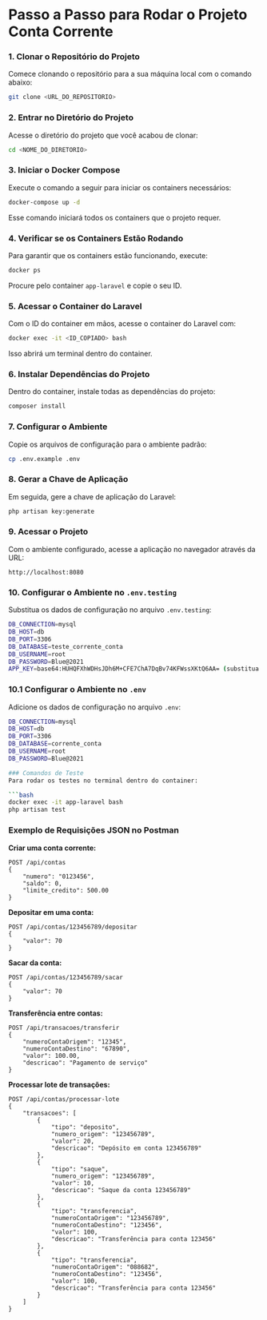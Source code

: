 
# Passo a Passo para Rodar o Projeto Conta Corrente

### 1. Clonar o Repositório do Projeto
Comece clonando o repositório para a sua máquina local com o comando abaixo:

```bash
git clone <URL_DO_REPOSITORIO>
```
### 2. Entrar no Diretório do Projeto
Acesse o diretório do projeto que você acabou de clonar:

```bash
cd <NOME_DO_DIRETORIO>
```
### 3. Iniciar o Docker Compose
Execute o comando a seguir para iniciar os containers necessários:

```bash
docker-compose up -d
```
Esse comando iniciará todos os containers que o projeto requer.
### 4. Verificar se os Containers Estão Rodando
Para garantir que os containers estão funcionando, execute:

```bash
docker ps
```
Procure pelo container `app-laravel` e copie o seu ID.
### 5. Acessar o Container do Laravel
Com o ID do container em mãos, acesse o container do Laravel com:

```bash
docker exec -it <ID_COPIADO> bash
```
Isso abrirá um terminal dentro do container.
### 6. Instalar Dependências do Projeto
Dentro do container, instale todas as dependências do projeto:

```bash
composer install
```
### 7. Configurar o Ambiente
Copie os arquivos de configuração para o ambiente padrão:

```bash
cp .env.example .env
```
### 8. Gerar a Chave de Aplicação
Em seguida, gere a chave de aplicação do Laravel:

```bash
php artisan key:generate
```
### 9. Acessar o Projeto
Com o ambiente configurado, acesse a aplicação no navegador através da URL:

```
http://localhost:8080
```
### 10. Configurar o Ambiente no `.env.testing`
Substitua os dados de configuração no arquivo  `.env.testing`:

```bash
DB_CONNECTION=mysql
DB_HOST=db
DB_PORT=3306
DB_DATABASE=teste_corrente_conta
DB_USERNAME=root
DB_PASSWORD=Blue@2021
APP_KEY=base64:HUHQFXhWDHsJDh6M+CFE7ChA7DqBv74KFWssXKtQ6AA= (substitua pela chave gerada)
```
### 10.1 Configurar o Ambiente no `.env`
Adicione os dados de configuração no arquivo `.env`:

```bash
DB_CONNECTION=mysql
DB_HOST=db
DB_PORT=3306
DB_DATABASE=corrente_conta
DB_USERNAME=root
DB_PASSWORD=Blue@2021

### Comandos de Teste
Para rodar os testes no terminal dentro do container:

```bash
docker exec -it app-laravel bash
php artisan test
```

### Exemplo de Requisições JSON no Postman
**Criar uma conta corrente:**

```
POST /api/contas
{
    "numero": "0123456",
    "saldo": 0,
    "limite_credito": 500.00
}
```

**Depositar em uma conta:**

```
POST /api/contas/123456789/depositar
{
    "valor": 70
}
```

**Sacar da conta:**

```
POST /api/contas/123456789/sacar
{
    "valor": 70
}
```

**Transferência entre contas:**

```
POST /api/transacoes/transferir
{
    "numeroContaOrigem": "12345",
    "numeroContaDestino": "67890",
    "valor": 100.00,
    "descricao": "Pagamento de serviço"
}
```

**Processar lote de transações:**

```
POST /api/contas/processar-lote
{
    "transacoes": [
        {
            "tipo": "deposito",
            "numero_origem": "123456789",
            "valor": 20,
            "descricao": "Depósito em conta 123456789"
        },
        {
            "tipo": "saque",
            "numero_origem": "123456789",
            "valor": 10,
            "descricao": "Saque da conta 123456789"
        },
        {
            "tipo": "transferencia",
            "numeroContaOrigem": "123456789",
            "numeroContaDestino": "123456",
            "valor": 100,
            "descricao": "Transferência para conta 123456"
        },
        {
            "tipo": "transferencia",
            "numeroContaOrigem": "088682",
            "numeroContaDestino": "123456",
            "valor": 100,
            "descricao": "Transferência para conta 123456"
        }
    ]
}
```
